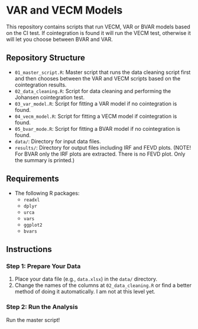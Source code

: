 # VAR and VECM Models

This repository contains scripts that run VECM, VAR or BVAR models based on the CI test. If cointegration is found it will run the VECM test, otherwise it will let you choose between BVAR and VAR. 

## Repository Structure

- `01_master_script.R`: Master script that runs the data cleaning script first and then chooses between the VAR and VECM scripts based on the cointegration results.
- `02_data_cleaning.R`: Script for data cleaning and performing the Johansen cointegration test.
- `03_var_model.R`: Script for fitting a VAR model if no cointegration is found.
- `04_vecm_model.R`: Script for fitting a VECM model if cointegration is found.
- `05_bvar_mode.R`: Script for fitting a BVAR model if no cointegration is found.
- `data/`: Directory for input data files.
- `results/`: Directory for output files including IRF and FEVD plots. (NOTE! For BVAR only the IRF plots are extracted. There is no FEVD plot. Only the summary is printed.)

## Requirements

- The following R packages:
  - `readxl`
  - `dplyr`
  - `urca`
  - `vars`
  - `ggplot2`
  - `bvars`

## Instructions

### Step 1: Prepare Your Data

1. Place your data file (e.g., `data.xlsx`) in the `data/` directory.
2. Change the names of the columns at `02_data_cleaning.R` or find a better method of doing it automatically. I am not at this level yet. 

### Step 2: Run the Analysis

Run the master script!
